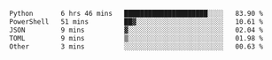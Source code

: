 <!--START_SECTION:waka-->

```txt
Python       6 hrs 46 mins   █████████████████████░░░░   83.90 %
PowerShell   51 mins         ██▓░░░░░░░░░░░░░░░░░░░░░░   10.61 %
JSON         9 mins          ▓░░░░░░░░░░░░░░░░░░░░░░░░   02.04 %
TOML         9 mins          ▒░░░░░░░░░░░░░░░░░░░░░░░░   01.98 %
Other        3 mins          ░░░░░░░░░░░░░░░░░░░░░░░░░   00.63 %
```

<!--END_SECTION:waka-->
